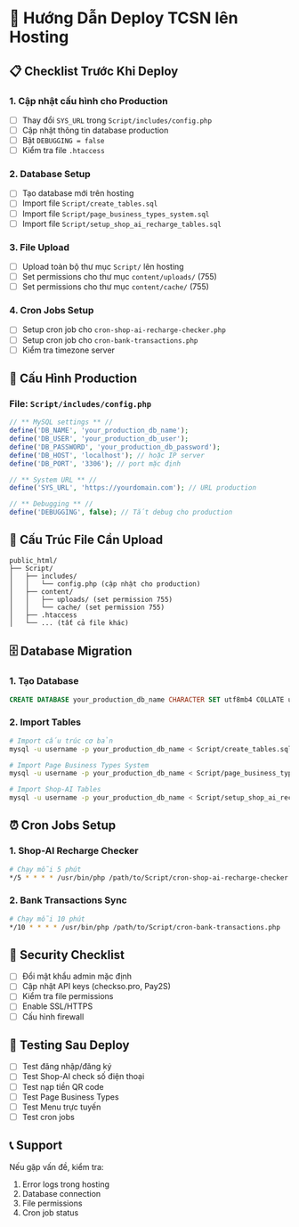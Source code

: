# 🚀 Hướng Dẫn Deploy TCSN lên Hosting

## 📋 Checklist Trước Khi Deploy

### 1. **Cập nhật cấu hình cho Production**
- [ ] Thay đổi `SYS_URL` trong `Script/includes/config.php`
- [ ] Cập nhật thông tin database production
- [ ] Bật `DEBUGGING = false`
- [ ] Kiểm tra file `.htaccess`

### 2. **Database Setup**
- [ ] Tạo database mới trên hosting
- [ ] Import file `Script/create_tables.sql`
- [ ] Import file `Script/page_business_types_system.sql`
- [ ] Import file `Script/setup_shop_ai_recharge_tables.sql`

### 3. **File Upload**
- [ ] Upload toàn bộ thư mục `Script/` lên hosting
- [ ] Set permissions cho thư mục `content/uploads/` (755)
- [ ] Set permissions cho thư mục `content/cache/` (755)

### 4. **Cron Jobs Setup**
- [ ] Setup cron job cho `cron-shop-ai-recharge-checker.php`
- [ ] Setup cron job cho `cron-bank-transactions.php`
- [ ] Kiểm tra timezone server

## 🔧 Cấu Hình Production

### File: `Script/includes/config.php`
```php
// ** MySQL settings ** //
define('DB_NAME', 'your_production_db_name');
define('DB_USER', 'your_production_db_user');
define('DB_PASSWORD', 'your_production_db_password');
define('DB_HOST', 'localhost'); // hoặc IP server
define('DB_PORT', '3306'); // port mặc định

// ** System URL ** //
define('SYS_URL', 'https://yourdomain.com'); // URL production

// ** Debugging ** //
define('DEBUGGING', false); // Tắt debug cho production
```

## 📁 Cấu Trúc File Cần Upload

```
public_html/
├── Script/
│   ├── includes/
│   │   └── config.php (cập nhật cho production)
│   ├── content/
│   │   ├── uploads/ (set permission 755)
│   │   └── cache/ (set permission 755)
│   ├── .htaccess
│   └── ... (tất cả file khác)
```

## 🗄️ Database Migration

### 1. Tạo Database
```sql
CREATE DATABASE your_production_db_name CHARACTER SET utf8mb4 COLLATE utf8mb4_unicode_ci;
```

### 2. Import Tables
```bash
# Import cấu trúc cơ bản
mysql -u username -p your_production_db_name < Script/create_tables.sql

# Import Page Business Types System
mysql -u username -p your_production_db_name < Script/page_business_types_system.sql

# Import Shop-AI Tables
mysql -u username -p your_production_db_name < Script/setup_shop_ai_recharge_tables.sql
```

## ⏰ Cron Jobs Setup

### 1. Shop-AI Recharge Checker
```bash
# Chạy mỗi 5 phút
*/5 * * * * /usr/bin/php /path/to/Script/cron-shop-ai-recharge-checker.php
```

### 2. Bank Transactions Sync
```bash
# Chạy mỗi 10 phút
*/10 * * * * /usr/bin/php /path/to/Script/cron-bank-transactions.php
```

## 🔐 Security Checklist

- [ ] Đổi mật khẩu admin mặc định
- [ ] Cập nhật API keys (checkso.pro, Pay2S)
- [ ] Kiểm tra file permissions
- [ ] Enable SSL/HTTPS
- [ ] Cấu hình firewall

## 🧪 Testing Sau Deploy

- [ ] Test đăng nhập/đăng ký
- [ ] Test Shop-AI check số điện thoại
- [ ] Test nạp tiền QR code
- [ ] Test Page Business Types
- [ ] Test Menu trực tuyến
- [ ] Test cron jobs

## 📞 Support

Nếu gặp vấn đề, kiểm tra:
1. Error logs trong hosting
2. Database connection
3. File permissions
4. Cron job status
